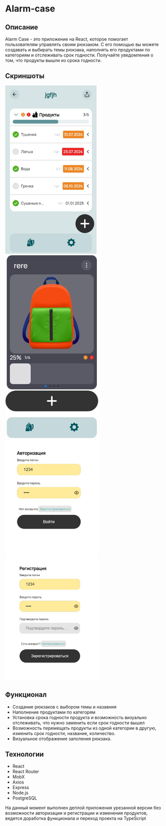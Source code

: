 # Alarm-case

## Описание

Alarm Case - это приложение на React, которое помогает пользователям управлять своим рюкзаком. С его помощью вы можете создавать и выбирать темы рюкзака, наполнять его продуктами по категориям и отслеживать срок годности. Получайте уведомления о том, что продукты вышли из срока годности. 

## Скриншоты
<img src="https://github.com/veryGoodOffDev/alarm-case/blob/master/screenshots/Снимок%20экрана%202024-07-22%20120338.jpg" width="300"/><img src="https://github.com/veryGoodOffDev/alarm-case/blob/master/screenshots/Снимок%20экрана%202024-07-22%20115925.jpg" width="300"/>
<img src="https://github.com/veryGoodOffDev/alarm-case/blob/master/screenshots/Снимок%20экрана%202024-07-22%20115403.jpg" width="300"/>
<img src="https://github.com/veryGoodOffDev/alarm-case/blob/master/screenshots/Снимок%20экрана%202024-07-22%20115334.jpg" width="300"/>


## Функционал
 - Создание рюкзаков с выбором темы и назавния
 - Наполнение продуктами по категорям
 - Установка срока годности продукта и возможность визуально отслеживать, что нужно заменить если срок годности вышел
 - Возможность перемещать продукты из одной категории в другую, изменить срок годности, название, количество.
 - Визуальное отображение заполения рюкзака.

## Технологии
 - React
 - React Router
 - MobX
 - Axios
 - Express
 - Node.js
 - PostgreSQL

На данный момент выполнен деплой приложения урезанной версии без возможности авторизации и регистрации и изменения продуктов, ведется доработка функционала и переход проекта на TypeScript

